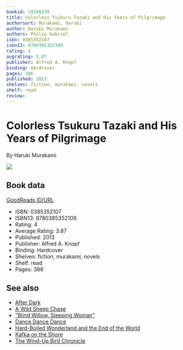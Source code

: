 ```yaml
---
bookid: 19288239
title: Colorless Tsukuru Tazaki and His Years of Pilgrimage
authorsort: Murakami, Haruki
author: Haruki Murakami
authors: Philip Gabriel
isbn: 0385352107
isbn13: 9780385352109
rating: 4
avgrating: 3.87
publisher: Alfred A. Knopf
binding: Hardcover
pages: 386
published: 2013
shelves: fiction, murakami, novels
shelf: read
review: 
---
```


# Colorless Tsukuru Tazaki and His Years of Pilgrimage

By Haruki Murakami

![](../../1409000450l/19288239.jpg)

## Book data

[GoodReads ID/URL](https://www.goodreads.com/book/show/19288239)

- ISBN: 0385352107
- ISBN13: 9780385352109
- Rating: 4
- Average Rating: 3.87
- Published: 2013
- Publisher: Alfred A. Knopf
- Binding: Hardcover
- Shelves: fiction, murakami, novels
- Shelf: read
- Pages: 386


## See also

- [After Dark](After_Dark.md)
- [A Wild Sheep Chase](A_Wild_Sheep_Chase.md)
- ["Blind Willow, Sleeping Woman"](Blind_Willow__Sleeping_Woman.md)
- [Dance Dance Dance](Dance_Dance_Dance.md)
- [Hard-Boiled Wonderland and the End of the World](Hard-Boiled_Wonderland_and_the_End_of_the_World.md)
- [Kafka on the Shore](Kafka_on_the_Shore.md)
- [The Wind-Up Bird Chronicle](The_Wind-Up_Bird_Chronicle.md)
